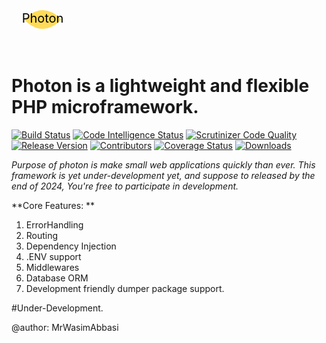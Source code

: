 <svg xmlns="http://www.w3.org/2000/svg" width="100" height="100" viewBox="0 0 100 100">
  <!-- Light beam representing a photon -->
  <path d="M20 50 Q50 20 80 50 Q50 80 20 50 Z" fill="#ffdb58"/>
  <!-- Text "Photon" -->
  <text x="50%" y="50%" dominant-baseline="middle" text-anchor="middle" font-size="20" fill="#000">Photon</text>
</svg>

# Photon is a lightweight and flexible PHP microframework.
 
[![Build Status](https://scrutinizer-ci.com/g/MrWasimAbbasi/photon/badges/build.png?b=main)](https://scrutinizer-ci.com/g/MrWasimAbbasi/photon/build-status/main)
[![Code Intelligence Status](https://scrutinizer-ci.com/g/MrWasimAbbasi/photon/badges/code-intelligence.svg?b=main)](https://scrutinizer-ci.com/code-intelligence)
[![Scrutinizer Code Quality](https://scrutinizer-ci.com/g/MrWasimAbbasi/photon/badges/quality-score.png?b=main)](https://scrutinizer-ci.com/g/MrWasimAbbasi/photon/?branch=main)
[![Release Version](https://img.shields.io/github/v/release/MrWasimAbbasi/photon.svg)](https://github.com/MrWasimAbbasi/photon/releases/)
[![Contributors](https://img.shields.io/github/contributors/MrWasimAbbasi/photon.svg)](https://github.com/MrWasimAbbasi/photon/graphs/contributors)
[![Coverage Status](https://coveralls.io/repos/github/MrWasimAbbasi/photon/badge.svg)](https://coveralls.io/github/MrWasimAbbasi/photon)
[![Downloads](https://img.shields.io/github/downloads/MrWasimAbbasi/photon/total.svg)](https://github.com/MrWasimAbbasi/photon/releases/)

*Purpose of photon is make small web applications quickly than ever. This framework is yet under-development yet, and suppose to released by the end of 2024, You're free to participate in development.*

**Core Features:
**
1. ErrorHandling
2. Routing
3. Dependency Injection
4. .ENV support
5. Middlewares
6. Database ORM
7. Development friendly dumper package support.



#Under-Development.










@author: MrWasimAbbasi
